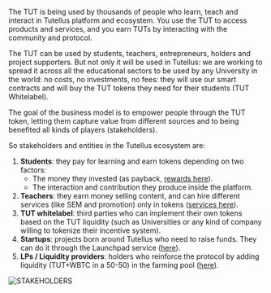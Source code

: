 The TUT is being used by thousands of people who learn, teach and interact in Tutellus platform and ecosystem. You use the TUT to access products and services, and you earn TUTs by interacting with the community and protocol.

The TUT can be used by students, teachers, entrepreneurs, holders and project supporters. But not only it will be used in Tutellus: we are working to spread it across all the educational sectors to be used by any University in the world: no costs, no investments, no fees: they will use our smart contracts and will buy the TUT tokens they need for their students (TUT Whitelabel).

The goal of the business model is to empower people through the TUT token, letting them capture value from different sources and to being benefited all kinds of players (stakeholders).

So stakeholders and entities in the Tutellus ecosystem are:

1. **Students**: they pay for learning and earn tokens depending on two factors:
   - The money they invested (as payback, [rewards here](https://www.notion.so/tutellus/whitepaper/8.-rewards-in-tutellus-1)).
   - The interaction and contribution they produce inside the platform.
2. **Teachers**: they earn money selling content, and can hire different services (like SEM and promotion) only in tokens ([services here](https://www.notion.so/tutellus/whitepaper/7.-teacher-services)).
3. **TUT whitelabel**: third parties who can implement their own tokens based on the TUT liquidity (such as Universities or any kind of company willing to tokenize their incentive system).
4. **Startups**: projects born around Tutellus who need to raise funds. They can do it through the Launchpad service ([here](https://www.notion.so/tutellus/products/launchpad)).
5. **LPs / Liquidity providers**: holders who reinforce the protocol by adding liquidity (TUT+WBTC in a 50-50) in the farming pool ([here](https://www.notion.so/tutellus/products/farming-pool)).

![STAKEHOLDERS](https://d1ddeojt5lrj1t.cloudfront.net/launchpads/tokentrotter/stakeholders.jpg)
